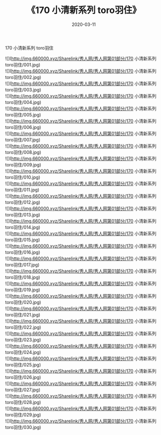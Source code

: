 ﻿---
layout: post
title:  《170 小清新系列 toro羽住》
date:   2020-03-11
img: http://img.660000.xyz/Sharelink/秀人网/秀人网第01部分/170 小清新系列 toro羽住/000.jpg
categories: [美女, 清纯, 唯美]
---

170 小清新系列 toro羽住

  ![](http://img.660000.xyz/Sharelink/秀人网/秀人网第01部分/170 小清新系列 toro羽住/001.jpg) <br> ![](http://img.660000.xyz/Sharelink/秀人网/秀人网第01部分/170 小清新系列 toro羽住/002.jpg) <br> ![](http://img.660000.xyz/Sharelink/秀人网/秀人网第01部分/170 小清新系列 toro羽住/003.jpg) <br> ![](http://img.660000.xyz/Sharelink/秀人网/秀人网第01部分/170 小清新系列 toro羽住/004.jpg) <br> ![](http://img.660000.xyz/Sharelink/秀人网/秀人网第01部分/170 小清新系列 toro羽住/005.jpg) <br> ![](http://img.660000.xyz/Sharelink/秀人网/秀人网第01部分/170 小清新系列 toro羽住/006.jpg) <br> ![](http://img.660000.xyz/Sharelink/秀人网/秀人网第01部分/170 小清新系列 toro羽住/007.jpg) <br> ![](http://img.660000.xyz/Sharelink/秀人网/秀人网第01部分/170 小清新系列 toro羽住/008.jpg) <br> ![](http://img.660000.xyz/Sharelink/秀人网/秀人网第01部分/170 小清新系列 toro羽住/009.jpg) <br> ![](http://img.660000.xyz/Sharelink/秀人网/秀人网第01部分/170 小清新系列 toro羽住/010.jpg) <br> ![](http://img.660000.xyz/Sharelink/秀人网/秀人网第01部分/170 小清新系列 toro羽住/011.jpg) <br> ![](http://img.660000.xyz/Sharelink/秀人网/秀人网第01部分/170 小清新系列 toro羽住/012.jpg) <br> ![](http://img.660000.xyz/Sharelink/秀人网/秀人网第01部分/170 小清新系列 toro羽住/013.jpg) <br> ![](http://img.660000.xyz/Sharelink/秀人网/秀人网第01部分/170 小清新系列 toro羽住/014.jpg) <br> ![](http://img.660000.xyz/Sharelink/秀人网/秀人网第01部分/170 小清新系列 toro羽住/015.jpg) <br> ![](http://img.660000.xyz/Sharelink/秀人网/秀人网第01部分/170 小清新系列 toro羽住/016.jpg) <br> ![](http://img.660000.xyz/Sharelink/秀人网/秀人网第01部分/170 小清新系列 toro羽住/017.jpg) <br> ![](http://img.660000.xyz/Sharelink/秀人网/秀人网第01部分/170 小清新系列 toro羽住/018.jpg) <br> ![](http://img.660000.xyz/Sharelink/秀人网/秀人网第01部分/170 小清新系列 toro羽住/019.jpg) <br> ![](http://img.660000.xyz/Sharelink/秀人网/秀人网第01部分/170 小清新系列 toro羽住/020.jpg) <br> ![](http://img.660000.xyz/Sharelink/秀人网/秀人网第01部分/170 小清新系列 toro羽住/021.jpg) <br> ![](http://img.660000.xyz/Sharelink/秀人网/秀人网第01部分/170 小清新系列 toro羽住/022.jpg) <br> ![](http://img.660000.xyz/Sharelink/秀人网/秀人网第01部分/170 小清新系列 toro羽住/023.jpg) <br> ![](http://img.660000.xyz/Sharelink/秀人网/秀人网第01部分/170 小清新系列 toro羽住/024.jpg) <br> ![](http://img.660000.xyz/Sharelink/秀人网/秀人网第01部分/170 小清新系列 toro羽住/025.jpg) <br> ![](http://img.660000.xyz/Sharelink/秀人网/秀人网第01部分/170 小清新系列 toro羽住/026.jpg) <br> ![](http://img.660000.xyz/Sharelink/秀人网/秀人网第01部分/170 小清新系列 toro羽住/027.jpg) <br> ![](http://img.660000.xyz/Sharelink/秀人网/秀人网第01部分/170 小清新系列 toro羽住/028.jpg) <br> ![](http://img.660000.xyz/Sharelink/秀人网/秀人网第01部分/170 小清新系列 toro羽住/029.jpg) <br> ![](http://img.660000.xyz/Sharelink/秀人网/秀人网第01部分/170 小清新系列 toro羽住/030.jpg) <br>
